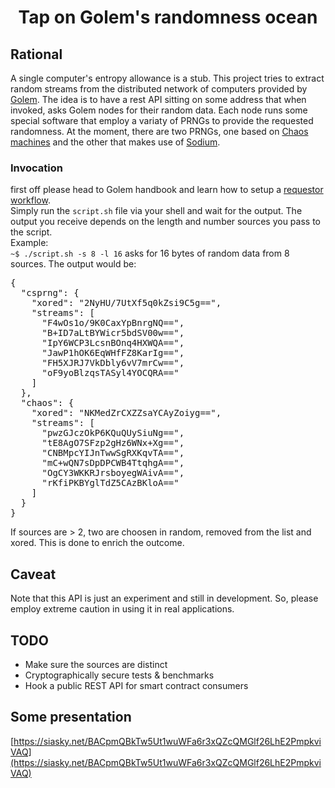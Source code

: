 
<h1 align="center">Tap on Golem's randomness ocean</h1>

## Rational
A single computer's entropy allowance is a stub. This project tries to extract random streams from the distributed network of computers provided by [Golem](https://golem.network). The idea is to have a rest API sitting on some address that when invoked, asks Golem nodes for their random data. Each node runs some special software that employ a variaty of PRNGs to provide the requested randomness. At the moment, there are two PRNGs, one based on [Chaos machines](https://github.com/maciejczyzewski/libchaos) and the other that makes use of [Sodium](https://libsodium.org/).  

### Invocation
first off please head to Golem handbook and learn how to setup a [requestor workflow](https://handbook.golem.network/requestor-tutorials/flash-tutorial-of-requestor-development).  
Simply run the `script.sh` file via your shell and wait for the output. The output you receive depends on the length and number sources you pass to the script.  
Example:  
`~$ ./script.sh -s 8 -l 16` asks for 16 bytes of random data from 8 sources.
The output would be:  
<pre>
{
  "csprng": {
    "xored": "2NyHU/7UtXf5q0kZsi9C5g==",
    "streams": [
      "F4wOs1o/9K0CaxYpBnrgNQ==",
      "B+ID7aLtBYWicr5bdSV00w==",
      "IpY6WCP3LcsnBOnq4HXWQA==",
      "JawP1hOK6EqWHfFZ8KarIg==",
      "FH5XJRJ7VkDbly6vV7mrCw==",
      "oF9yoBlzqsTASyl4YOCQRA=="
    ]
  },
  "chaos": {
    "xored": "NKMedZrCXZZsaYCAyZoiyg==",
    "streams": [
      "pwzGJczOkP6KQuQUySiuNg==",
      "tE8AgO7SFzp2gHz6WNx+Xg==",
      "CNBMpcYIJnTwwSgRXKqvTA==",
      "mC+wQN7sDpDPCWB4TtqhgA==",
      "OgCY3WKKRJrsboyegWAivA==",
      "rKfiPKBYglTdZ5CAzBKloA=="
    ]
  }
}
</pre>
If sources are > 2, two are choosen in random, removed from the list and xored. This is done to enrich the outcome. 

## Caveat
Note that this API is just an experiment and still in development. So, please employ extreme caution in using it in real applications.

## TODO
- Make sure the sources are distinct
- Cryptographically secure tests & benchmarks
- Hook a public REST API for smart contract consumers

## Some presentation
[https://siasky.net/BACpmQBkTw5Ut1wuWFa6r3xQZcQMGlf26LhE2PmpkviVAQ](https://siasky.net/BACpmQBkTw5Ut1wuWFa6r3xQZcQMGlf26LhE2PmpkviVAQ)
